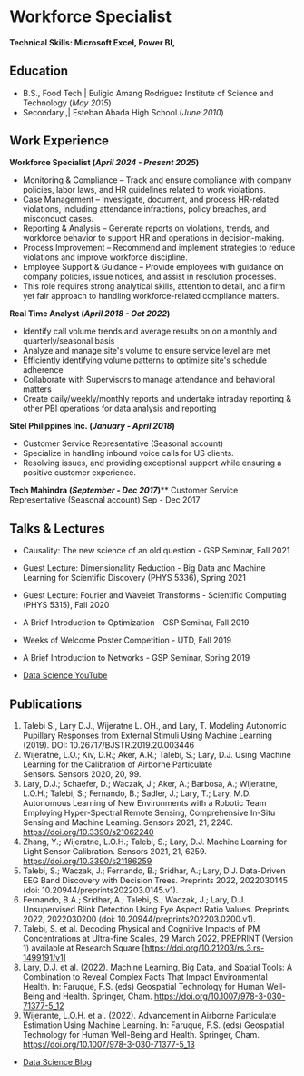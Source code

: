 # Workforce Specialist

#### Technical Skills: Microsoft Excel, Power BI,

## Education	        		
- B.S., Food Tech | Euligio Amang Rodriguez Institute of Science and Technology (_May 2015_)
- Secondary.,| Esteban Abada High School (_June 2010_)


## Work Experience
**Workforce Specialist (_April 2024 - Present 2025_)**
- Monitoring & Compliance – Track and ensure compliance with company policies, labor laws, and HR guidelines related to work violations.
- Case Management – Investigate, document, and process HR-related violations, including attendance infractions, policy breaches, and misconduct cases.
- Reporting & Analysis – Generate reports on violations, trends, and workforce behavior to support HR and operations in decision-making.
- Process Improvement – Recommend and implement strategies to reduce violations and improve workforce discipline.
- Employee Support & Guidance – Provide employees with guidance on company policies, issue notices, and assist in resolution processes.
- This role requires strong analytical skills, attention to detail, and a firm yet fair approach to handling workforce-related compliance matters.

**Real Time Analyst (_April 2018 - Oct 2022_)**
- Identify call volume trends and average results on on a monthly and quarterly/seasonal basis
- Analyze and manage site's volume to ensure service level are met
- Efficiently identifying volume patterns to optimize site's schedule adherence
- Collaborate with Supervisors to manage attendance and behavioral matters
- Create daily/weekly/monthly reports and undertake intraday reporting & other PBI operations for data analysis and reporting

**Sitel Philippines Inc. (_January - April 2018_)**
- Customer Service Representative (Seasonal account)
- Specialize in handling inbound voice calls for US clients.
- Resolving issues, and providing exceptional support while ensuring a positive customer experience.

**Tech Mahindra (_September - Dec 2017_)****
Customer Service Representative (Seasonal account) Sep - Dec 2017




## Talks & Lectures
- Causality: The new science of an old question - GSP Seminar, Fall 2021
- Guest Lecture: Dimensionality Reduction - Big Data and Machine Learning for Scientific Discovery (PHYS 5336), Spring 2021
- Guest Lecture: Fourier and Wavelet Transforms - Scientific Computing (PHYS 5315), Fall 2020
- A Brief Introduction to Optimization - GSP Seminar, Fall 2019
- Weeks of Welcome Poster Competition - UTD, Fall 2019
- A Brief Introduction to Networks - GSP Seminar, Spring 2019

- [Data Science YouTube](https://www.youtube.com/channel/UCa9gErQ9AE5jT2DZLjXBIdA)

## Publications
1. Talebi S., Lary D.J., Wijeratne L. OH., and Lary, T. Modeling Autonomic Pupillary Responses from External Stimuli Using Machine Learning (2019). DOI: 10.26717/BJSTR.2019.20.003446
2. Wijeratne, L.O.; Kiv, D.R.; Aker, A.R.; Talebi, S.; Lary, D.J. Using Machine Learning for the Calibration of Airborne Particulate Sensors. Sensors 2020, 20, 99.
3. Lary, D.J.; Schaefer, D.; Waczak, J.; Aker, A.; Barbosa, A.; Wijeratne, L.O.H.; Talebi, S.; Fernando, B.; Sadler, J.; Lary, T.; Lary, M.D. Autonomous Learning of New Environments with a Robotic Team Employing Hyper-Spectral Remote Sensing, Comprehensive In-Situ Sensing and Machine Learning. Sensors 2021, 21, 2240. https://doi.org/10.3390/s21062240
4. Zhang, Y.; Wijeratne, L.O.H.; Talebi, S.; Lary, D.J. Machine Learning for Light Sensor Calibration. Sensors 2021, 21, 6259. https://doi.org/10.3390/s21186259
5. Talebi, S.; Waczak, J.; Fernando, B.; Sridhar, A.; Lary, D.J. Data-Driven EEG Band Discovery with Decision Trees. Preprints 2022, 2022030145 (doi: 10.20944/preprints202203.0145.v1).
6. Fernando, B.A.; Sridhar, A.; Talebi, S.; Waczak, J.; Lary, D.J. Unsupervised Blink Detection Using Eye Aspect Ratio Values. Preprints 2022, 2022030200 (doi: 10.20944/preprints202203.0200.v1).
7. Talebi, S. et al. Decoding Physical and Cognitive Impacts of PM Concentrations at Ultra-fine Scales, 29 March 2022, PREPRINT (Version 1) available at Research Square [https://doi.org/10.21203/rs.3.rs-1499191/v1]
8. Lary, D.J. et al. (2022). Machine Learning, Big Data, and Spatial Tools: A Combination to Reveal Complex Facts That Impact Environmental Health. In: Faruque, F.S. (eds) Geospatial Technology for Human Well-Being and Health. Springer, Cham. https://doi.org/10.1007/978-3-030-71377-5_12
9. Wijerante, L.O.H. et al. (2022). Advancement in Airborne Particulate Estimation Using Machine Learning. In: Faruque, F.S. (eds) Geospatial Technology for Human Well-Being and Health. Springer, Cham. https://doi.org/10.1007/978-3-030-71377-5_13

- [Data Science Blog](https://medium.com/@shawhin)
